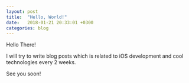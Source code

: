 ```yaml
---
layout: post
title:  "Hello, World!"
date:   2018-01-21 20:33:01 +0300
categories: blog
---
```

Hello There! 

I will try to write blog posts which is related to iOS development and cool technologies every 2 weeks.

See you soon! 